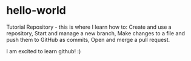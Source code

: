 # hello-world
Tutorial Repository - this is where I learn how to:  Create and use a repository, Start and manage a new branch, Make changes to a file and push them to GitHub as commits, Open and merge a pull request.

I am excited to learn github! :)
